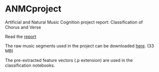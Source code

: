 # ANMCproject
Artificial and Natural Music Cognition project report: Classification of Chorus and Verse

Read the [report](https://github.com/tvdhout/ANMCproject/blob/master/Report.pdf)

The raw music segments used in the project can be downloaded [here](https://www.dropbox.com/s/ujdfecwu0ekbdit/Segments.zip?dl=0). (33 MB)

The pre-extracted feature vectors (.p extension) are used in the classification notebooks.
